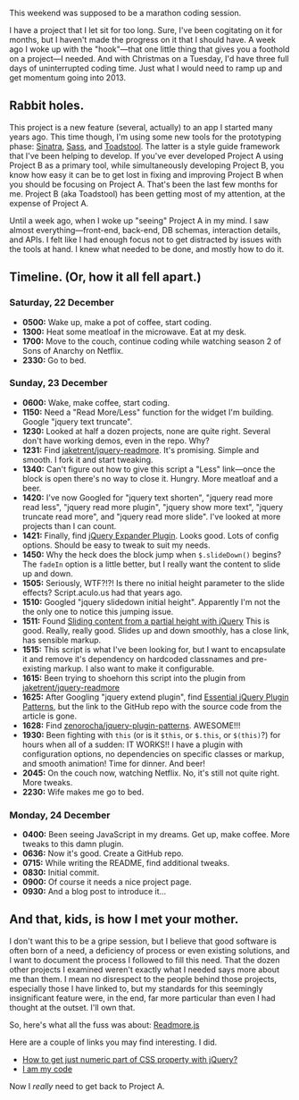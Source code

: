 This weekend was supposed to be a marathon coding session. 

I have a project that I let sit for too long. Sure, I've been cogitating on it for months, but I haven't made the progress on it that I should have. A week ago I woke up with the "hook"—that one little thing that gives you a foothold on a project—I needed. And with Christmas on a Tuesday, I'd have three full days of uninterrupted coding time. Just what I would need to ramp up and get momentum going into 2013.

## Rabbit holes. ##

This project is a new feature (several, actually) to an app I started many years ago. This time though, I'm using some new tools for the prototyping phase: [Sinatra][1], [Sass][2], and [Toadstool][3]. The latter is a style guide framework that I've been helping to develop. If you've ever developed Project A using Project B as a primary tool, while simultaneously developing Project B, you know how easy it can be to get lost in fixing and improving Project B when you should be focusing on Project A. That's been the last few months for me. Project B (aka Toadstool) has been getting most of my attention, at the expense of Project A.

Until a week ago, when I woke up "seeing" Project A in my mind. I saw almost everything—front-end, back-end, DB schemas, interaction details, and APIs. I felt like I had enough focus not to get distracted by issues with the tools at hand. I knew what needed to be done, and mostly how to do it.

## Timeline. (Or, how it all fell apart.) ##

### Saturday, 22 December ###

- **0500:** Wake up, make a pot of coffee, start coding.  
- **1300:** Heat some meatloaf in the microwave. Eat at my desk.  
- **1700:** Move to the couch, continue coding while watching season 2 of Sons of Anarchy on Netflix.  
- **2330:** Go to bed.

### Sunday, 23 December ###

- **0600:** Wake, make coffee, start coding.  
- **1150:** Need a "Read More/Less" function for the widget I'm building. Google "jquery text truncate".  
- **1230:** Looked at half a dozen projects, none are quite right. Several don't have working demos, even in the repo. Why?  
- **1231:** Find [jaketrent/jquery-readmore][4]. It's promising. Simple and smooth. I fork it and start tweaking.  
- **1340:** Can't figure out how to give this script a "Less" link—once the block is open there's no way to close it. Hungry. More meatloaf and a beer.  
- **1420:** I've now Googled for "jquery text shorten", "jquery read more read less", "jquery read more plugin", "jquery show more text", "jquery truncate read more", and "jquery read more slide". I've looked at more projects than I can count.   
- **1421:** Finally, find [jQuery Expander Plugin][5]. Looks good. Lots of config options. Should be easy to tweak to suit my needs.  
- **1450:** Why the heck does the block jump when `$.slideDown()` begins? The `fadeIn` option is a little better, but I really want the content to slide up and down.  
- **1505:** Seriously, WTF?!?! Is there no initial height parameter to the slide effects? Script.aculo.us had that years ago.  
- **1510:** Googled "jquery slidedown initial height". Apparently I'm not the the only one to notice this jumping issue.   
- **1511:** Found [Sliding content from a partial height with jQuery][6] This is good. Really, really good. Slides up and down smoothly, has a close link, has sensible markup.  
- **1515:** This script is what I've been looking for, but I want to encapsulate it and remove it's dependency on hardcoded classnames and pre-existing markup. I also want to make it configurable.  
- **1615:** Been trying to shoehorn this script into the plugin from [jaketrent/jquery-readmore][4]
- **1625:** After Googling "jquery extend plugin", find [Essential jQuery Plugin Patterns][7], but the link to the GitHub repo with the source code from the article is gone.  
- **1628:** Find [zenorocha/jquery-plugin-patterns][8]. AWESOME!!!
- **1930:** Been fighting with `this` (or is it `$this`, or `$.this`, or `$(this)`?) for hours when all of a sudden: IT WORKS!! I have a plugin with configuration options, no dependencies on specific classes or markup, and smooth animation! Time for dinner. And beer!
- **2045:** On the couch now, watching Netflix. No, it's still not quite right. More tweaks.
- **2230:** Wife makes me go to bed.


### Monday, 24 December ###

- **0400:** Been seeing JavaScript in my dreams. Get up, make coffee. More tweaks to this damn plugin.
- **0636:** Now it's good. Create a GitHub repo.
- **0715:** While writing the README, find additional tweaks.
- **0830:** Initial commit.
- **0900:** Of course it needs a nice project page.  
- **0930:** And a blog post to introduce it...


## And that, kids, is how I met your mother. ##

I don't want this to be a gripe session, but I believe that good software is often born of a need, a deficiency of process or even existing solutions, and I want to document the process I followed to fill this need. That the dozen other projects I examined weren't exactly what I needed says more about me than them. I mean no disrespect to the people behind those projects, especially those I have linked to, but my standards for this seemingly insignificant feature were, in the end, far more particular than even I had thought at the outset. I'll own that.

So, here's what all the fuss was about: [Readmore.js][10]

Here are a couple of links you may find interesting. I did.

- [How to get just numeric part of CSS property with jQuery?][11]
- [I am my code][12]


Now I _really_ need to get back to Project A.


[1]: http://www.sinatrarb.com/
[2]: http://sass-lang.com/
[3]: https://github.com/Toadstool-Stipe/toadstool
[4]: https://github.com/jaketrent/jquery-readmore
[5]: http://plugins.learningjquery.com/expander/
[6]: http://sim.plified.com/2008/09/15/sliding-content-from-a-partial-height-with-jquery/
[7]: http://coding.smashingmagazine.com/2011/10/11/essential-jquery-plugin-patterns/
[8]: https://github.com/zenorocha/jquery-plugin-patterns
[9]: https://help.github.com/articles/creating-project-pages-manually
[10]: http://jedfoster.github.com/Readmore.js/
[11]: http://stackoverflow.com/questions/1100503/how-to-get-just-numeric-part-of-css-property-with-jquery
[12]: http://devblog.avdi.org/2012/12/14/i-am-my-code/
